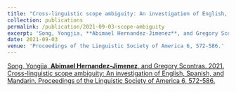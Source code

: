 ```yaml
---
title: "Cross-linguistic scope ambiguity: An investigation of English, Spanish, and Mandarin"
collection: publications
permalink: /publication/2021-09-03-scope-ambiguity
excerpt: 'Song, Yongjia, **Abimael Hernandez-Jimenez**, and Gregory Scontras. 2021. Cross-linguistic scope ambiguity: An investigation of English, Spanish, and Mandarin. Proceedings of the Linguistic Society of America 6, 572-586.'
date: 2021-09-03
venue: 'Proceedings of the Linguistic Society of America 6, 572-586.'
---
```

[Song, Yongjia, **Abimael Hernandez-Jimenez**, and Gregory Scontras. 2021. Cross-linguistic scope ambiguity: An investigation of English, Spanish, and Mandarin. Proceedings of the Linguistic Society of America 6, 572-586.](files/paper1.pdf)
